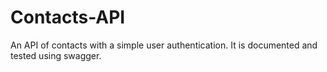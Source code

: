 # Contacts-API

An API of contacts with a simple user authentication. It is documented and tested using swagger.
